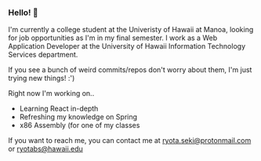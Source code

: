 ### Hello! 👋

<!--
**ryotabs/ryotabs** is a ✨ _special_ ✨ repository because its `README.md` (this file) appears on your GitHub profile.

Here are some ideas to get you started:

- 🔭 I’m currently working on ...
- 🌱 I’m currently learning ...
- 👯 I’m looking to collaborate on ...
- 🤔 I’m looking for help with ...
- 💬 Ask me about ...
- 📫 How to reach me: ...
- 😄 Pronouns: ...
- ⚡ Fun fact: ...
-->

I'm currently a college student at the Univeristy of Hawaii at Manoa, looking for job opportunities as I'm in my final semester. I work as a Web Application Developer at the University of Hawaii Information Technology Services department.

If you see a bunch of weird commits/repos don't worry about them, I'm just trying new things! :')

Right now I'm working on..
* Learning React in-depth
* Refreshing my knowledge on Spring
* x86 Assembly (for one of my classes

If you want to reach me, you can contact me at ryota.seki@protonmail.com or ryotabs@hawaii.edu
